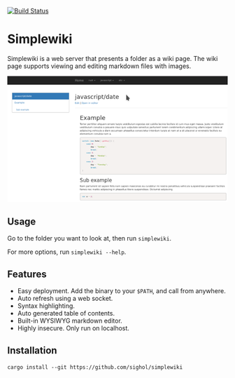 [![Build Status](https://travis-ci.org/sighol/simplewiki.svg?branch=master)](https://travis-ci.org/sighol/simplewiki)

# Simplewiki

Simplewiki is a web server that presents a folder as a wiki page. The wiki page
supports viewing and editing markdown files with images.

![Screenshot](docs/screenshot.png)

## Usage

Go to the folder you want to look at, then run `simplewiki`.

For more options, run `simplewiki --help`.

## Features

- Easy deployment. Add the binary to your `$PATH`, and call from anywhere.
- Auto refresh using a web socket.
- Syntax highlighting.
- Auto generated table of contents.
- Built-in WYSIWYG markdown editor.
- Highly insecure. Only run on localhost.

## Installation

```
cargo install --git https://github.com/sighol/simplewiki
```
